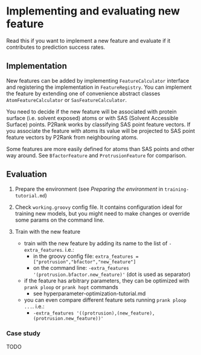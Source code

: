 # Implementing and evaluating new feature

Read this if you want to implement a new feature and evaluate if it contributes to prediction success rates.

## Implementation

New features can be added by implementing `FeatureCalculator` interface and registering the implementation in `FeatureRegistry`.
You can implement the feature by extending one of convenience abstract classes `AtomFeatureCalculator` or `SasFeatureCalculator`.

You need to decide if the new feature will be associated with protein surface (i.e. solvent exposed) atoms or with SAS (Solvent Accessible Surface) points. 
P2Rank works by classifying SAS point feature vectors. 
If you associate the feature with atoms its value will be projected to SAS point feature vectors by P2Rank from neighbouring atoms.

Some features are more easily defined for atoms than SAS points and other way around. See `BfactorFeature` and `ProtrusionFeature` for comparison.


## Evaluation

 1. Prepare the environment (see _Preparing the environment_ in `training-tutorial.md`)

 2. Check `working.groovy` config file. It contains configuration ideal for training new models, but you might need to make changes or override some params on the command line. 
 
 3. Train with the new feature
    * train with the new feature by adding its name to the list of `-extra_features`. i.e.:
        - in the groovy config file: `extra_features = ["protrusion","bfactor","new_feature"]`
        - on the command line: `-extra_features '(protrusion.bfactor.new_feature)'` (dot is used as separator)
    * if the feature has arbitrary parameters, they can be optimized with `prank ploop` or `prank hopt` commands
        - see hyperparameter-optimization-tutorial.md    
    * you can even compare different feature sets running `prank ploop ...`. i.e.:
        - `-extra_features '((protrusion),(new_feature),(protrusion.new_feature))'`
        
        
### Case study        

TODO